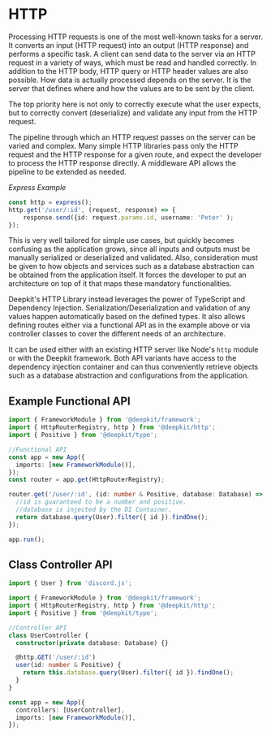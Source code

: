 # HTTP

Processing HTTP requests is one of the most well-known tasks for a server. It converts an input (HTTP request) into an output (HTTP response) and performs a specific task. A client can send data to the server via an HTTP request in a variety of ways, which must be read and handled correctly. In addition to the HTTP body, HTTP query or HTTP header values are also possible. How data is actually processed depends on the server. It is the server that defines where and how the values are to be sent by the client.

The top priority here is not only to correctly execute what the user expects, but to correctly convert (deserialize) and validate any input from the HTTP request.

The pipeline through which an HTTP request passes on the server can be varied and complex. Many simple HTTP libraries pass only the HTTP request and the HTTP response for a given route, and expect the developer to process the HTTP response directly. A middleware API allows the pipeline to be extended as needed.

_Express Example_

```typescript
const http = express();
http.get('/user/:id', (request, response) => {
    response.send({id: request.params.id, username: 'Peter' );
});
```

This is very well tailored for simple use cases, but quickly becomes confusing as the application grows, since all inputs and outputs must be manually serialized or deserialized and validated. Also, consideration must be given to how objects and services such as a database abstraction can be obtained from the application itself. It forces the developer to put an architecture on top of it that maps these mandatory functionalities.

Deepkit's HTTP Library instead leverages the power of TypeScript and Dependency Injection. Serialization/Deserialization and validation of any values happen automatically based on the defined types. It also allows defining routes either via a functional API as in the example above or via controller classes to cover the different needs of an architecture.

It can be used either with an existing HTTP server like Node's `http` module or with the Deepkit framework. Both API variants have access to the dependency injection container and can thus conveniently retrieve objects such as a database abstraction and configurations from the application.

## Example Functional API

```typescript
import { FrameworkModule } from '@deepkit/framework';
import { HttpRouterRegistry, http } from '@deepkit/http';
import { Positive } from '@deepkit/type';

//Functional API
const app = new App({
  imports: [new FrameworkModule()],
});
const router = app.get(HttpRouterRegistry);

router.get('/user/:id', (id: number & Positive, database: Database) => {
  //id is guaranteed to be a number and positive.
  //database is injected by the DI Container.
  return database.query(User).filter({ id }).findOne();
});

app.run();
```

## Class Controller API

```typescript
import { User } from 'discord.js';

import { FrameworkModule } from '@deepkit/framework';
import { HttpRouterRegistry, http } from '@deepkit/http';
import { Positive } from '@deepkit/type';

//Controller API
class UserController {
  constructor(private database: Database) {}

  @http.GET('/user/:id')
  user(id: number & Positive) {
    return this.database.query(User).filter({ id }).findOne();
  }
}

const app = new App({
  controllers: [UserController],
  imports: [new FrameworkModule()],
});
```
